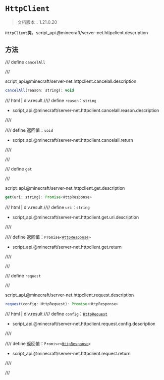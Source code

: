 # `HttpClient`

> 文档版本：1.21.0.20

`HttpClient`类。script_api.@minecraft/server-net.httpclient.description

## 方法

/// define
`cancelAll`


///

script_api.@minecraft/server-net.httpclient.cancelall.description

```js
cancelAll(reason: string): void
```

/// html | div.result
//// define
`reason`：`string`

- script_api.@minecraft/server-net.httpclient.cancelall.reason.description


////

//// define
返回值：`void`

- script_api.@minecraft/server-net.httpclient.cancelall.return


////

///


/// define
`get`


///

script_api.@minecraft/server-net.httpclient.get.description

```js
get(uri: string): Promise<HttpResponse>
```

/// html | div.result
//// define
`uri`：`string`

- script_api.@minecraft/server-net.httpclient.get.uri.description


////

//// define
返回值：<code>Promise&lt;<a href="../httpresponse/">HttpResponse</a>&gt;</code>

- script_api.@minecraft/server-net.httpclient.get.return


////

///


/// define
`request`


///

script_api.@minecraft/server-net.httpclient.request.description

```js
request(config: HttpRequest): Promise<HttpResponse>
```

/// html | div.result
//// define
`config`：[`HttpRequest`](./httprequest.md)

- script_api.@minecraft/server-net.httpclient.request.config.description


////

//// define
返回值：<code>Promise&lt;<a href="../httpresponse/">HttpResponse</a>&gt;</code>

- script_api.@minecraft/server-net.httpclient.request.return


////

///

